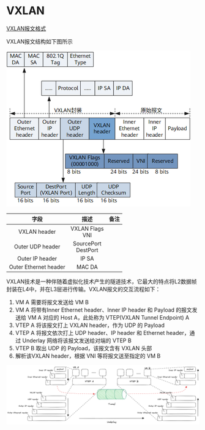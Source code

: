 # VXLAN
[VXLAN报文格式](https://support.huawei.com/enterprise/zh/doc/EDOC1100138284/f95c6e68)

VXLAN报文结构如下图所示

![avatar](images/vxlan-format.png "VXLAN报文格式")

|  字段  | 描述 | 备注 |
|  :----:  | :----:  | :----: |
| VXLAN header | VXLAN Flags<br>VNI</br> |  |
| Outer UDP header | SourcePort<br>DestPort</br> |  |
| Outer IP header | IP SA |  |
| Outer Ethernet header | MAC DA |  |

VXLAN技术是一种伴随着虚拟化技术产生的隧道技术，它最大的特点将L2数据帧封装在L4中，并在L3层进行传输。VXLAN报文的交互流程如下：
1. VM A 需要将报文发送给 VM B
2. VM A 将带有Inner Ethernet header、Inner IP header 和 Payload 的报文发送给 VM A 对应的 Host A，此处称为 VTEP(VXLAN Tunnel Endpoint) A
3. VTEP A 将该报文打上 VXLAN header，作为 UDP 的 Payload
4. VTEP A 将报文依次打上 UDP header、IP header 和 Ethernet header，通过 Underlay 网络将该报文发送给对端的 VTEP B
5. VTEP B 取出 UDP 的 Payload，该报文含有 VXLAN 头部
6. 解析该VXLAN header，根据 VNI 等将报文送至指定的 VM B

![avatar](images/vxlan-cap-decap.png "VXLAN报文封装与解封装")